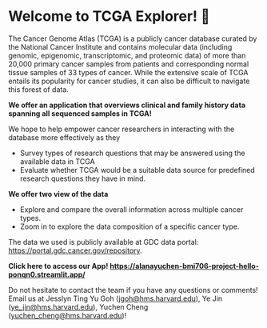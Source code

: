 # Welcome to TCGA Explorer! 👋
The Cancer Genome Atlas (TCGA) is a publicly cancer database curated by the National Cancer Institute and contains molecular data (including genomic, epigenomic, transcriptomic, and proteomic data) of more than 20,000 primary cancer samples from patients and corresponding normal tissue samples of 33 types of cancer. While the extensive scale of TCGA entails its popularity for cancer studies, it can also be difficult to navigate this forest of data.  
  
   **We offer an application that overviews clinical and family history data spanning all sequenced samples in TCGA!**  
     
   We hope to help empower cancer researchers in interacting with the database more effectively as they
   - Survey types of research questions that may be answered using the available data in TCGA
   - Evaluate whether TCGA would be a suitable data source for predefined research questions they have in mind.   
     
   **We offer two view of the data**
   - Explore and compare the overall information across multiple cancer types.
   - Zoom in to explore the data composition of a specific cancer type.
      
 The data we used is publicly available at GDC data portal:  https://portal.gdc.cancer.gov/repository.
 
 **Click here to access our App! https://alanayuchen-bmi706-project-hello-ponqn0.streamlit.app/**
    
 Do not hesitate to contact the team if you have any questions or comments!
 Email us at Jesslyn Ting Yu Goh (jgoh@hms.harvard.edu), Ye Jin (ye_jin@hms.harvard.edu), Yuchen Cheng (yuchen_cheng@hms.harvard.edu)!
